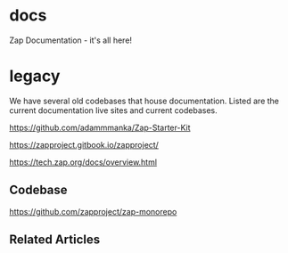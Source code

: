 # docs
Zap Documentation - it's all here!

# legacy

We have several old codebases that house documentation. Listed are the current documentation live sites and current codebases.

https://github.com/adammmanka/Zap-Starter-Kit

https://zapproject.gitbook.io/zapproject/

https://tech.zap.org/docs/overview.html

## Codebase

https://github.com/zapproject/zap-monorepo

## Related Articles




